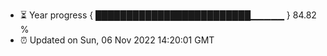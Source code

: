 - ⏳ Year progress { █████████████████████████▁▁▁▁▁ } 84.82 %
- ⏰ Updated on Sun, 06 Nov 2022 14:20:01 GMT

